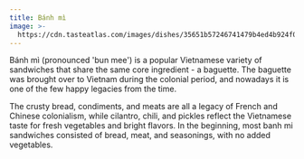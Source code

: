 ```yaml
---
title: Bánh mì
image: >-
  https://cdn.tasteatlas.com/images/dishes/35651b57246741479b4ed4b924f017ee.jpg?w=905&h=510
---
```


Bánh mì (pronounced 'bun mee') is a popular Vietnamese variety of sandwiches that share the same core ingredient - a baguette. The baguette was brought over to Vietnam during the colonial period, and nowadays it is one of the few happy legacies from the time.

The crusty bread, condiments, and meats are all a legacy of French and Chinese colonialism, while cilantro, chili, and pickles reflect the Vietnamese taste for fresh vegetables and bright flavors. In the beginning, most banh mi sandwiches consisted of bread, meat, and seasonings, with no added vegetables.